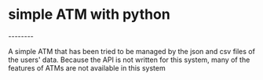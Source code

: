 <h1>simple ATM with python</h1>
--------
<p>A simple ATM that has been tried to be managed by the json and csv files of the users' data.
Because the API is not written for this system, many of the features of ATMs are not available in this system</p>
